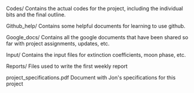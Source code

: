 

Codes/
  Contains the actual codes for the project, including the individual bits
  and the final outline.

Github_help/
  Contains some helpful documents for learning to use github.

Google_docs/
  Contains all the google documents that have been shared so far with project
  assignments, updates, etc.

Input/
  Contains the input files for extinction coefficients, moon phase, etc.

Reports/
  Files used to write the first weekly report

project_specifications.pdf
  Document with Jon's specifications for this project
